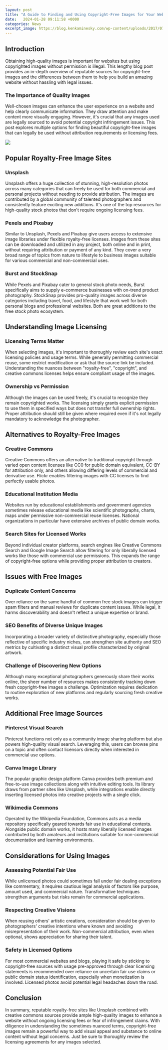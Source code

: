 ```yaml
---
layout: post
title: "A Guide to Finding and Using Copyright-Free Images for Your Website"
date:   2024-01-28 09:11:58 +0000
categories: News
excerpt_image: https://blog.kenkaminesky.com/wp-content/uploads/2017/07/How-to-Legally-Use-Copyrighted-Images-Type-of-Image-Licenses-776x633.jpg
---
```

## Introduction
Obtaining high-quality images is important for websites but using copyrighted images without permission is illegal. This lengthy blog post provides an in-depth overview of reputable sources for copyright-free images and the differences between them to help you build an amazing website without hassling with legal issues. 

### The Importance of Quality Images
Well-chosen images can enhance the user experience on a website and help clearly communicate information. They draw attention and make content more visually engaging. However, it's crucial that any images used are legally sourced to avoid potential copyright infringement issues. This post explores multiple options for finding beautiful copyright-free images that can legally be used without attribution requirements or licensing fees.


![](https://blog.kenkaminesky.com/wp-content/uploads/2017/07/How-to-Legally-Use-Copyrighted-Images-Type-of-Image-Licenses-776x633.jpg)
## Popular Royalty-Free Image Sites
### Unsplash
Unsplash offers a huge collection of stunning, high-resolution photos across many categories that can freely be used for both commercial and personal projects without needing to provide attribution. The images are contributed by a global community of talented photographers and consistently feature exciting new additions. It's one of the top resources for high-quality stock photos that don't require ongoing licensing fees.

### Pexels and Pixabay 
Similar to Unsplash, Pexels and Pixabay give users access to extensive image libraries under flexible royalty-free licenses. Images from these sites can be downloaded and utilized in any project, both online and in print, without requiring attribution or payment of any kind. They cover a very broad range of topics from nature to lifestyle to business images suitable for various commercial and non-commercial uses.

### Burst and StockSnap
While Pexels and Pixabay cater to general stock photo needs, Burst specifically aims to supply e-commerce businesses with on-trend product photography. StockSnap provides pro-quality images across diverse categories including travel, food, and lifestyle that work well for both personal blogs and professional websites. Both are great additions to the free stock photo ecosystem.

## Understanding Image Licensing
### Licensing Terms Matter 
When selecting images, it's important to thoroughly review each site's exact licensing policies and usage terms. While generally permitting commercial reuse, some restrict modification or ask that the source link be included. Understanding the nuances between "royalty-free", "copyright", and creative commons licenses helps ensure compliant usage of the images.

### Ownership vs Permission
Although the images can be used freely, it's crucial to recognize they remain copyrighted works. The licensing simply grants explicit permission to use them in specified ways but does not transfer full ownership rights. Proper attribution should still be given where required even if it's not legally mandatory to acknowledge the photographer.

## Alternatives to Royalty-Free Images
### Creative Commons 
Creative Commons offers an alternative to traditional copyright through varied open content licenses like CC0 for public domain equivalent, CC-BY for attribution only, and others allowing differing levels of commercial and derivative use. Flickr enables filtering images with CC licenses to find perfectly usable photos.

### Educational Institution Media
Websites run by educational establishments and government agencies sometimes release educational media like scientific photographs, charts, maps under permissive non-commercial reuse licenses. National organizations in particular have extensive archives of public domain works.

### Search Sites for Licensed Works  
Beyond individual creator platforms, search engines like Creative Commons Search and Google Image Search allow filtering for only liberally licensed works like those with commercial use permissions. This expands the range of copyright-free options while providing proper attribution to creators.

## Issues with Free Images
### Duplicate Content Concerns  
Over reliance on the same handful of common free stock images can trigger spam filters and manual reviews for duplicate content issues. While legal, it harms discoverability and doesn't reflect a unique expertise or brand.

### SEO Benefits of Diverse Unique Images
Incorporating a broader variety of distinctive photography, especially those reflective of specific industry niches, can strengthen site authority and SEO metrics by cultivating a distinct visual profile characterized by original artwork.

### Challenge of Discovering New Options
Although many exceptional photographers generously share their works online, the sheer number of resources makes consistently tracking down fresh copyright-free images a challenge. Optimization requires dedication to routine exploration of new platforms and regularly sourcing fresh creative works.

## Additional Free Image Sources 
### Pinterest Visual Search
Pinterest functions not only as a community image sharing platform but also powers high-quality visual search. Leveraging this, users can browse pins on a topic and often contact licensors directly when interested in commercial use options.

### Canva Image Library  
The popular graphic design platform Canva provides both premium and free-to-use image collections along with intuitive editing tools. Its library draws from partner sites like Unsplash, while integrations enable directly inserting licensed photos into creative projects with a single click.

### Wikimedia Commons
Operated by the Wikipedia Foundation, Commons acts as a media repository specifically geared towards fair use in educational contexts. Alongside public domain works, it hosts many liberally licensed images contributed by both amateurs and institutions suitable for non-commercial documentation and learning environments.

## Considerations for Using Images
### Assessing Potential Fair Use  
While unlicensed photos could sometimes fall under fair dealing exceptions like commentary, it requires cautious legal analysis of factors like purpose, amount used, and commercial nature. Transformative techniques strengthen arguments but risks remain for commercial applications. 

### Respecting Creative Visions
When reusing others' artistic creations, consideration should be given to photographers' creative intentions where known and avoiding misrepresentation of their work. Non-commercial attribution, even when optional, shows appreciation for sharing their talent.

### Safety in Licensed Options
For most commercial websites and blogs, playing it safe by sticking to copyright-free sources with usage pre-approved through clear licensing statements is recommended over reliance on uncertain fair use claims or public domain status identification, especially when monetization is involved. Licensed photos avoid potential legal headaches down the road.

## Conclusion
In summary, reputable royalty-free sites like Unsplash combined with creative commons sources provide ample high-quality images to enhance a website without ongoing licensing fees or fear of infringement claims. With diligence in understanding the sometimes nuanced terms, copyright-free images remain a powerful way to add visual appeal and substance to online content without legal concerns. Just be sure to thoroughly review the licensing agreements for any images selected.